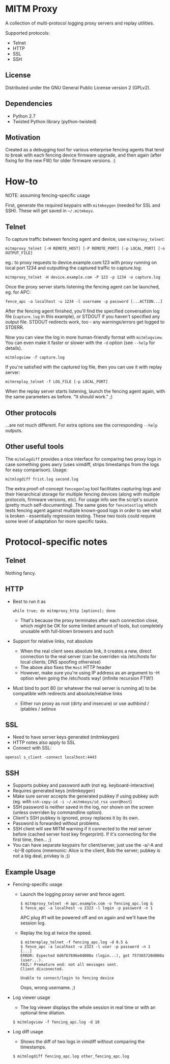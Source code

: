 MITM Proxy
==========
A collection of multi-protocol logging proxy servers and replay utilities.

Supported protocols:
  * Telnet
  * HTTP
  * SSL
  * SSH

License
-------
Distributed under the GNU General Public License version 2 (GPLv2).

Dependencies
------------
* Python 2.7
* Twisted Python library (python-twisted)

Motivation
----------
Created as a debugging tool for various enterprise fencing agents that tend
to break with each fencing device firmware upgrade, and then again (after
fixing for the new FW) for older firmware versions. :)


How-to
======
NOTE: assuming fencing-specific usage

First, generate the required keypairs with `mitmkeygen` (needed for SSL and SSH). These will get saved in `~/.mitmkeys`.

Telnet
------
To capture traffic between fencing agent and device, use `mitmproxy_telnet`:

```
mitmproxy_telnet [-H REMOTE_HOST] [-P REMOTE_PORT] [-p LOCAL_PORT] [-o OUTPUT_FILE]
```

eg.: to proxy requests to device.example.com:123 with proxy running on local port 1234 and outputting the captured traffic to capture.log:

```
mitmproxy_telnet -H device.example.com -P 123 -p 1234 -o capture.log
```

Once the proxy server starts listening the fencing agent can be launched, eg. for APC:

```
fence_apc -a localhost -u 1234 -l username -p password [...ACTION...]
```

After the fencing agent finished, you'll find the specified conversation log file (`capture.log` in this example), or STDOUT if you haven't specified any output file. STDOUT redirects work, too - any warnings/errors get logged to STDERR.

Now you can view the log in more human-friendly format with `mitmlogview`. You can even make it faster or slower with the `-d` option (see `--help` for details).

```
mitmlogview -f capture.log
```

If you're satisfied with the captured log file, then you can use it with replay server:

```
mitmreplay_telnet -f LOG_FILE [-p LOCAL_PORT] 
```

When the replay server starts listening, launch the fencing agent again, with the same parameters as before. "It should work." ;)

Other protocols
---------------
...are not much different. For extra options see the corresponding `--help` outputs.

Other useful tools
------------------
The `mitmlogdiff` provides a nice interface for comparing two proxy logs in case something goes awry (uses vimdiff, strips timestamps from the logs for easy comparison). Usage:

```
mitmlogdiff frist.log second.log
```

The extra proof-of-concept `fencegenlog` tool facilitates capturing logs and their hierarchical storage for multiple fencing devices (along with multiple protocols, firmware versions, etc). For usage info see the script's source (pretty much self-documenting). The same goes for `fencetestlog` which tests fencing agent against multiple known-good logs in order to see what is broken - essentially regression testing. These two tools could require some level of adaptation for more specific tasks.

Protocol-specific notes
=======================

Telnet
------
Nothing fancy.

HTTP
----
* Best to run it as

  ```
  while true; do mitmproxy_http [options]; done
  ```

  * That's because the proxy terminates after each connection close, which might be OK for some limited amount of tools, but completely unusable with full-blown browsers and such

* Support for relative links, not absolute
  * When the real client sees absolute link, it creates a new, direct connection to the real server (can be overriden via /etc/hosts for local clients; DNS spoofing otherwise)
  * The above also fixes the `Host` HTTP header
  * However, make sure you're using IP address as an argument to -H option when going the /etc/hosts way! (infinite recursion FTW!)

* Must bind to port 80 (or whatever the real server is running at) to be compatible with redirects and absolute/relative links
  * Either run proxy as root (dirty and insecure) or use authbind / iptables / selinux

SSL
---
* Need to have server keys generated (mitmkeygen)
* HTTP notes also apply to SSL
* Connect with SSL:

```
openssl s_client -connect localhost:4443
```

SSH
---
* Supports pubkey and password auth (not eg. keyboard-interactive)
* Requires generated keys (mitmkeygen)
* Make sure server accepts the generated pubkey if using pubkey auth (eg. with `ssh-copy-id -i ~/.mitmkeys/id_rsa user@host`)
* SSH password is neither saved in the log, nor shown on the screen (unless overriden by commandline option).
* Client's SSH pubkey is ignored, proxy replaces it by its own.
* Password is forwarded without problems.
* SSH client will see MITM warning if it connected to the real server before (cached server host key fingerprint). If it's connecting for the first time, then... ;)
* You can have separate keypairs for client/server, just use the -a/-A and -b/-B options (mnemonic: Alice is the client, Bob the server; pubkey is not a big deal, privkey is ;))


Example Usage
-------------
* Fencing-specific usage
  * Launch the logging proxy server and fence agent.

    ```
    $ mitmproxy_telnet -H apc.example.com -o fencing_apc.log &
    $ fence_apc -a localhost -u 2323 -l login -p password -n 1
    ```

    APC plug #1 will be powered off and on again and we'll have the session log.
  
  * Replay the log at twice the speed.

    ```
    $ mitmreplay_telnet -f fencing_apc.log -d 0.5 &
    $ fence_apc -a localhost -u 2323 -l user -p password -n 1
    [...]
    ERROR: Expected 6d6f67696e0d000a (login...), got 757365720d000a (user...).
    FAIL! Premature end: not all messages sent.
    Client disconected.

    Unable to connect/login to fencing device
    ```

    Oops, wrong username. ;)

* Log viewer usage
  * The log viewer displays the whole session in real time or with an optional time dilation.
  
  ```
  $ mitmlogview -f fencing_apc.log -d 10
  ```

* Log diff usage
  * Shows the diff of two logs in vimdiff without comparing the timestamps.

  ```
  $ mitmlogdiff fencing_apc.log other_fencing_apc.log
  ```

